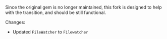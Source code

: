 
Since the original gem is no longer maintained, this fork is designed to help
with the transition, and should be still functional.

Changes:

- Updated `FileWatcher` to `Filewatcher`
